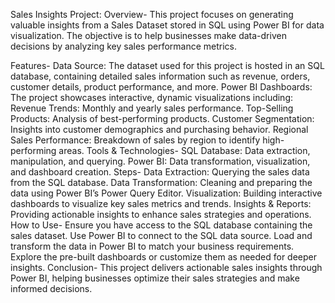 Sales Insights Project:
Overview-
This project focuses on generating valuable insights from a Sales Dataset stored in SQL using Power BI for data visualization. The objective is to help businesses make data-driven decisions by analyzing key sales performance metrics.

Features-
Data Source: The dataset used for this project is hosted in an SQL database, containing detailed sales information such as revenue, orders, customer details, product performance, and more.
Power BI Dashboards: The project showcases interactive, dynamic visualizations including:
Revenue Trends: Monthly and yearly sales performance.
Top-Selling Products: Analysis of best-performing products.
Customer Segmentation: Insights into customer demographics and purchasing behavior.
Regional Sales Performance: Breakdown of sales by region to identify high-performing areas.
Tools & Technologies-
SQL Database: Data extraction, manipulation, and querying.
Power BI: Data transformation, visualization, and dashboard creation.
Steps-
Data Extraction: Querying the sales data from the SQL database.
Data Transformation: Cleaning and preparing the data using Power BI’s Power Query Editor.
Visualization: Building interactive dashboards to visualize key sales metrics and trends.
Insights & Reports: Providing actionable insights to enhance sales strategies and operations.
How to Use-
Ensure you have access to the SQL database containing the sales dataset.
Use Power BI to connect to the SQL data source.
Load and transform the data in Power BI to match your business requirements.
Explore the pre-built dashboards or customize them as needed for deeper insights.
Conclusion-
This project delivers actionable sales insights through Power BI, helping businesses optimize their sales strategies and make informed decisions.
